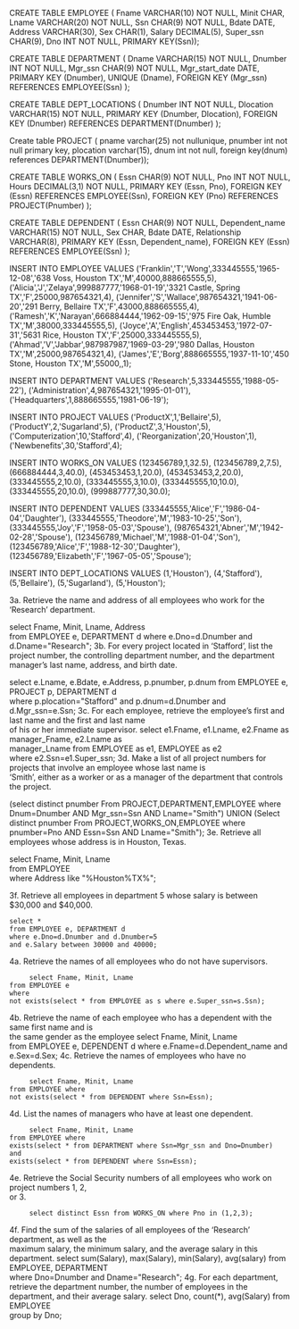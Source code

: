 CREATE TABLE EMPLOYEE 
( Fname           VARCHAR(10)   NOT NULL, 
  Minit           CHAR, 
  Lname           VARCHAR(20)      NOT NULL, 
  Ssn             CHAR(9)          NOT NULL, 
  Bdate           DATE, 
  Address         VARCHAR(30), 
  Sex             CHAR(1), 
  Salary          DECIMAL(5), 
  Super_ssn       CHAR(9), 
  Dno             INT               NOT NULL, 
  PRIMARY KEY(Ssn)); 
 
 
CREATE TABLE DEPARTMENT 
( Dname           VARCHAR(15)       NOT NULL, 
  Dnumber         INT               NOT NULL, 
  Mgr_ssn         CHAR(9)           NOT NULL, 
  Mgr_start_date  DATE, 
  PRIMARY KEY (Dnumber), 
  UNIQUE      (Dname), 
  FOREIGN KEY (Mgr_ssn) REFERENCES EMPLOYEE(Ssn) ); 
 
 
CREATE TABLE DEPT_LOCATIONS 
( Dnumber         INT               NOT NULL, 
  Dlocation       VARCHAR(15)       NOT NULL, 
  PRIMARY KEY (Dnumber, Dlocation), 
  FOREIGN KEY (Dnumber) REFERENCES DEPARTMENT(Dnumber) ); 
 
 
Create table PROJECT 
( pname       varchar(25) not nullunique, 
  pnumber     int not null primary key, 
  plocation   varchar(15), 
  dnum        int not null, 
  foreign key(dnum) references DEPARTMENT(Dnumber)); 
    
  
CREATE TABLE WORKS_ON 
( Essn            CHAR(9)           NOT NULL, 
  Pno             INT               NOT NULL, 
  Hours           DECIMAL(3,1)      NOT NULL, 
  PRIMARY KEY (Essn, Pno), 
  FOREIGN KEY (Essn) REFERENCES EMPLOYEE(Ssn), 
  FOREIGN KEY (Pno) REFERENCES PROJECT(Pnumber) ); 
 
 
CREATE TABLE DEPENDENT 
( Essn            CHAR(9)           NOT NULL, 
  Dependent_name  VARCHAR(15)       NOT NULL, 
  Sex             CHAR, 
  Bdate           DATE, 
  Relationship    VARCHAR(8), 
  PRIMARY KEY (Essn, Dependent_name), 
  FOREIGN KEY (Essn) REFERENCES EMPLOYEE(Ssn) ); 
 
 
INSERT INTO EMPLOYEE 
VALUES ('Franklin','T','Wong',333445555,'1965-12-08','638 Voss, 
Houston TX','M',40000,888665555,5), 
            ('Alicia','J','Zelaya',999887777,'1968-01-19','3321 
Castle, Spring TX','F',25000,987654321,4), 
            ('Jennifer','S','Wallace',987654321,'1941-06-20','291 
Berry, Bellaire TX','F',43000,888665555,4), 
            ('Ramesh','K','Narayan',666884444,'1962-09-15','975 Fire 
Oak, Humble TX','M',38000,333445555,5), 
            ('Joyce','A','English',453453453,'1972-07-31','5631 Rice, 
Houston TX','F',25000,333445555,5), 
            ('Ahmad','V','Jabbar',987987987,'1969-03-29','980 Dallas, 
Houston TX','M',25000,987654321,4), 
            ('James','E','Borg',888665555,'1937-11-10','450 Stone, 
Houston TX','M',55000,,1); 
 
INSERT INTO DEPARTMENT 
VALUES      ('Research',5,333445555,'1988-05-22'), 
            ('Administration',4,987654321,'1995-01-01'), 
            ('Headquarters',1,888665555,'1981-06-19'); 
 
INSERT INTO PROJECT 
VALUES      ('ProductX',1,'Bellaire',5), 
            ('ProductY',2,'Sugarland',5), 
            ('ProductZ',3,'Houston',5), 
            ('Computerization',10,'Stafford',4), 
            ('Reorganization',20,'Houston',1), 
            ('Newbenefits',30,'Stafford',4); 
 
INSERT INTO WORKS_ON 
VALUES     (123456789,1,32.5), 
           (123456789,2,7.5), 
           (666884444,3,40.0), 
           (453453453,1,20.0), 
           (453453453,2,20.0), 
           (333445555,2,10.0), 
           (333445555,3,10.0), 
           (333445555,10,10.0), 
           (333445555,20,10.0), 
           (999887777,30,30.0); 
 
            
 
INSERT INTO DEPENDENT 
VALUES      (333445555,'Alice','F','1986-04-04','Daughter'), 
            (333445555,'Theodore','M','1983-10-25','Son'), 
            (333445555,'Joy','F','1958-05-03','Spouse'), 
            (987654321,'Abner','M','1942-02-28','Spouse'), 
            (123456789,'Michael','M','1988-01-04','Son'), 
            (123456789,'Alice','F','1988-12-30','Daughter'), 
            (123456789,'Elizabeth','F','1967-05-05','Spouse'); 
 
INSERT INTO DEPT_LOCATIONS 
VALUES      (1,'Houston'), 
            (4,'Stafford'), 
            (5,'Bellaire'), 
            (5,'Sugarland'), 
            (5,'Houston'); 

3a. Retrieve the name and address of all employees who work for the ‘Research’ department. 
 
select Fname, Minit, Lname, Address  
    from EMPLOYEE e, DEPARTMENT d where 
    e.Dno=d.Dnumber 
    and 
    d.Dname="Research"; 
3b. For every project located in ‘Stafford’, list the project number, the controlling department 
number, and the department manager’s last name, address, and birth date. 
 
select e.Lname, e.Bdate, e.Address, p.pnumber, p.dnum 
    from EMPLOYEE e, PROJECT p, DEPARTMENT d  
    where p.plocation="Stafford" and p.dnum=d.Dnumber 
    and d.Mgr_ssn=e.Ssn; 
3c. For each employee, retrieve the employee’s first and last name and the first and last name   
     of   his or her immediate supervisor. 
    select e1.Fname, e1.Lname, e2.Fname as manager_Fname, e2.Lname as      
    manager_Lname 
    from EMPLOYEE as e1, EMPLOYEE as e2  
    where e2.Ssn=e1.Super_ssn; 
3d. Make a list of all project numbers for projects that involve an employee whose last name is    
     ‘Smith’, either as a worker or as a manager of the department that controls the project. 
 
(select distinct pnumber 
From PROJECT,DEPARTMENT,EMPLOYEE 
where Dnum=Dnumber AND Mgr_ssn=Ssn AND Lname="Smith") 
UNION 
(Select distinct pnumber 
From PROJECT,WORKS_ON,EMPLOYEE 
where pnumber=Pno AND Essn=Ssn AND Lname="Smith"); 
3e. Retrieve all employees whose address is in Houston, Texas. 
 
select Fname, Minit, Lname  
from EMPLOYEE  
where Address like "%Houston%TX%";   

3f. Retrieve all employees in department 5 whose salary is between $30,000 and $40,000. 
 
    select * 
    from EMPLOYEE e, DEPARTMENT d  
    where e.Dno=d.Dnumber and d.Dnumber=5 
    and e.Salary between 30000 and 40000; 
4a. Retrieve the names of all employees who do not have supervisors. 
 
         select Fname, Minit, Lname  
    from EMPLOYEE e  
    where  
    not exists(select * from EMPLOYEE as s where e.Super_ssn=s.Ssn); 
4b. Retrieve the name of each employee who has a dependent with the same first name and is  
     the same gender as the employee 
    select Fname, Minit, Lname  
    from EMPLOYEE e, DEPENDENT d where 
    e.Fname=d.Dependent_name 
    and  
    e.Sex=d.Sex; 
4c. Retrieve the names of employees who have no dependents. 
 
         select Fname, Minit, Lname  
    from EMPLOYEE where  
    not exists(select * from DEPENDENT where Ssn=Essn); 
4d. List the names of managers who have at least one dependent. 
 
         select Fname, Minit, Lname  
    from EMPLOYEE where  
    exists(select * from DEPARTMENT where Ssn=Mgr_ssn and Dno=Dnumber) 
    and 
    exists(select * from DEPENDENT where Ssn=Essn); 
4e. Retrieve the Social Security numbers of all employees who work on project numbers 1, 2,   
     or 3. 
 
         select distinct Essn from WORKS_ON where Pno in (1,2,3); 
4f. Find the sum of the salaries of all employees of the ‘Research’ department, as well as the  
     maximum salary, the minimum salary, and the average salary in this department. 
    select sum(Salary), max(Salary), min(Salary), avg(salary) 
    from EMPLOYEE, DEPARTMENT  
    where Dno=Dnumber and Dname="Research";
4g. For each department, retrieve the department number, the number of employees in the  
department, and their average salary. 
select Dno, count(*), avg(Salary) 
from EMPLOYEE  
group by Dno; 
